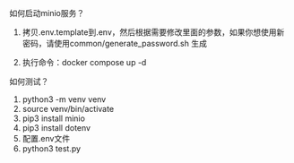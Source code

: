 如何启动minio服务？

1. 拷贝.env.template到.env，然后根据需要修改里面的参数，如果你想使用新密码，请使用common/generate_password.sh <password length>生成

2. 执行命令：docker compose up -d


如何测试？

1. python3 -m venv venv
2. source venv/bin/activate
3. pip3 install minio
4. pip3 install dotenv
5. 配置.env文件
6. python3 test.py

